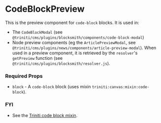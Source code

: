 # CodeBlockPreview

This is the preview component for `code-block` blocks. It is used in:
+ The `CodeBlockModal` (see `@triniti/cms/plugins/blocksmith/components/code-block-modal`)
+ Node preview components (eg the `ArticlePreviewModal`, see `@triniti/cms/plugins/news/components/article-preview-modal`). When used in a preview component, it is retrieved by the `resolver`'s `getPreview` function (see `@triniti/cms/plugins/blocksmith/resolver.js`).

### Required Props
+ `block` - A `code-block` block (uses mixin `triniti:canvas:mixin:code-block`).

### FYI
+ See the [Triniti code block mixin](https://github.com/triniti/schemas/tree/master/schemas/triniti/canvas/mixin/code-block).
